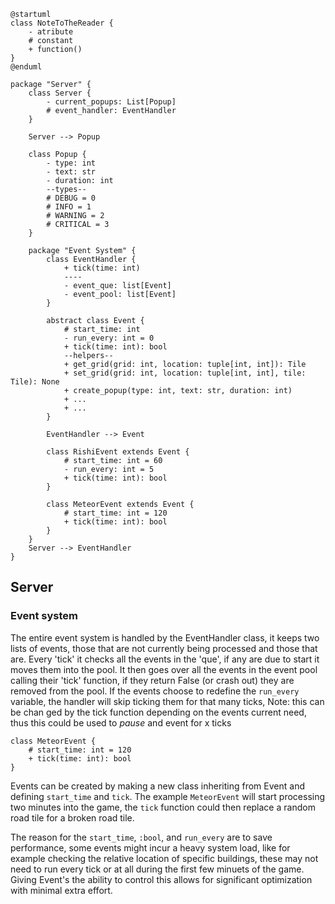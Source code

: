 ```plantuml
@startuml
class NoteToTheReader {
    - atribute
    # constant
    + function()
}
@enduml
```

```plantuml
package "Server" {
	class Server {
		- current_popups: List[Popup]
		# event_handler: EventHandler
	}

	Server --> Popup

	class Popup {
		- type: int
		- text: str 
		- duration: int
		--types--
		# DEBUG = 0
		# INFO = 1
		# WARNING = 2
		# CRITICAL = 3
	}

	package "Event System" {
		class EventHandler {
			+ tick(time: int)
			----
			- event_que: list[Event]
			- event_pool: list[Event]
		}
		
		abstract class Event {
			# start_time: int
			- run_every: int = 0
			+ tick(time: int): bool
			--helpers--
			+ get_grid(grid: int, location: tuple[int, int]): Tile
			+ set_grid(grid: int, location: tuple[int, int], tile: Tile): None
			+ create_popup(type: int, text: str, duration: int)
			+ ...
			+ ...
		}
		
		EventHandler --> Event
		
		class RishiEvent extends Event {
			# start_time: int = 60  
			- run_every: int = 5
			+ tick(time: int): bool  
		}
		
		class MeteorEvent extends Event {
			# start_time: int = 120  
			+ tick(time: int): bool  
		}
	}
	Server --> EventHandler
}
```

## Server

### Event system

The entire event system is handled by the EventHandler class, it keeps two lists of events, those that are not currently being processed and those that are. Every 'tick' it checks all the events in the 'que', if any are due to start it moves them into the pool. It then goes over all the events in the event pool calling their 'tick' function, if they return False (or crash out) they are removed from the pool. If the events choose to redefine the `run_every` variable, the handler will skip ticking them for that many ticks, Note: this can be chan
ged by the tick function depending on the events current need, thus this could be used to _pause_ and event for x ticks

```plantuml
class MeteorEvent {
	# start_time: int = 120  
	+ tick(time: int): bool  
}
```

Events can be created by making a new class inheriting from Event and defining `start_time` and `tick`. The example `MeteorEvent` will start processing two minutes into the game, the `tick` function could then replace a random road tile for a broken road tile.

The reason for the `start_time`, `:bool`, and `run_every` are to save performance, some events might incur a heavy system load, like for example checking the relative location of specific buildings, these may not need to run every tick or at all during the first few minuets of the game. Giving Event's the ability to control this allows for significant optimization with minimal extra effort. 

